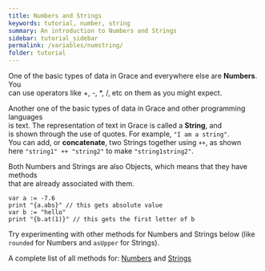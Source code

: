 ```yaml
---
title: Numbers and Strings
keywords: tutorial, number, string
summary: An introduction to Numbers and Strings
sidebar: tutorial_sidebar
permalink: /variables/numstring/
folder: tutorial
---
```

One of the basic types of data in Grace and everywhere else are **Numbers**. You  
can use operators like +, -, *, /, etc on them as you might expect.

Another one of the basic types of data in Grace and other programming languages  
is text. The representation of text in Grace is called a **String**, and  
is shown through the use of quotes. For example, `"I am a string"`.  
You can add, or **concatenate**, two Strings together using `++`, as shown  
here `"string1" ++ "string2"` to make `"string1string2"`.

Both Numbers and Strings are also Objects, which means that they have methods  
that are already associated with them.

```
var a := -7.6
print "{a.abs}" // this gets absolute value
var b := "hello"
print "{b.at(1)}" // this gets the first letter of b
```

Try experimenting with other methods for Numbers and Strings below (like `rounded` for Numbers and `asUpper` for Strings).
<object id="example-1" data="{{site.baseurl}}/embedded-web-editor/?numstring" width="100%" height="550px"> </object>

A complete list of all methods for: [Numbers](http://gracelang.org/documents/grace-prelude-0.7.0.html#number)
and [Strings](http://gracelang.org/documents/grace-prelude-0.7.0.html#string)
